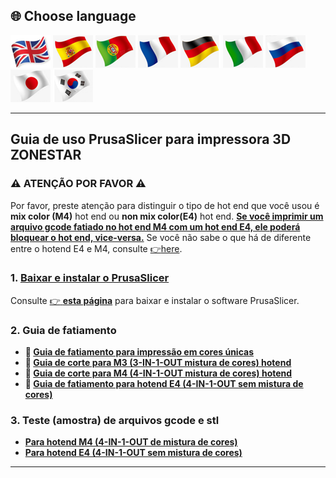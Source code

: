 
## <a id="choose-language">:globe_with_meridians: Choose language </a>
[![](../lanpic/EN.png)](https://github.com/ZONESTAR3D/Slicing-Guide/tree/master/PrusaSlicer/readme.md)
[![](../lanpic/ES.png)](https://github.com/ZONESTAR3D/Slicing-Guide/tree/master/PrusaSlicer/readme-es.md)
[![](../lanpic/PT.png)](https://github.com/ZONESTAR3D/Slicing-Guide/tree/master/PrusaSlicer/readme-pt.md)
[![](../lanpic/FR.png)](https://github.com/ZONESTAR3D/Slicing-Guide/tree/master/PrusaSlicer/readme-fr.md)
[![](../lanpic/DE.png)](https://github.com/ZONESTAR3D/Slicing-Guide/tree/master/PrusaSlicer/readme-de.md)
[![](../lanpic/IT.png)](https://github.com/ZONESTAR3D/Slicing-Guide/tree/master/PrusaSlicer/readme-it.md)
[![](../lanpic/RU.png)](https://github.com/ZONESTAR3D/Slicing-Guide/tree/master/PrusaSlicer/readme-ru.md)
[![](../lanpic/JP.png)](https://github.com/ZONESTAR3D/Slicing-Guide/tree/master/PrusaSlicer/readme-jp.md)
[![](../lanpic/KR.png)](https://github.com/ZONESTAR3D/Slicing-Guide/tree/master/PrusaSlicer/readme-kr.md)
<!-- [![](./lanpic/SA.png)](https://github.com/ZONESTAR3D/Slicing-Guide/tree/master/PrusaSlicer/readme-ar.md) -->

----
## Guia de uso PrusaSlicer para impressora 3D ZONESTAR
### :warning: ATENÇÃO POR FAVOR :warning:
Por favor, preste atenção para distinguir o tipo de hot end que você usou é **mix color (M4)** hot end ou **non mix color(E4)** hot end.
<u>**Se você imprimir um arquivo gcode fatiado no hot end M4 com um hot end E4, ele poderá bloquear o hot end, vice-versa.**</u>
Se você não sabe o que há de diferente entre o hotend E4 e M4, consulte [:point_right:here][FAQ_M4E4].

### 1. [Baixar e instalar o PrusaSlicer][INSTALL]
Consulte [:point_right: **esta página**][INSTALL] para baixar e instalar o software PrusaSlicer.
### 2. Guia de fatiamento
- **:book: [Guia de fatiamento para impressão em cores únicas][SLICING_1C]**
- **:book: [Guia de corte para M3 (3-IN-1-OUT mistura de cores) hotend][SLICING_M3]**
- **:book: [Guia de corte para M4 (4-IN-1-OUT mistura de cores) hotend][SLICING_M4]**
- **:book: [Guia de fatiamento para hotend E4 (4-IN-1-OUT sem mistura de cores)][SLICING_E4]**
### 3. Teste (amostra) de arquivos gcode e stl
<!-- - **[Para hotend M3 (3-IN-1-OUT de mistura de cores)](./test_gcode/M3/readme.md)** -->
- **[Para hotend M4 (4-IN-1-OUT de mistura de cores)](./test_gcode/M4/readme.md)**
- **[Para hotend E4 (4-IN-1-OUT sem mistura de cores)](./test_gcode/E4/readme.md)**

----
[FAQ_M4E4]: https://github.com/ZONESTAR3D/Upgrade-kit-guide/tree/main/HOTEND/FAQ_M4E4.md
[INSTALL]: https://github.com/ZONESTAR3D/Slicing-Guide/tree/master/PrusaSlicer/Install.md
[SLICING_1C]: https://github.com/ZONESTAR3D/Slicing-Guide/tree/master/PrusaSlicer/slicing_1c.md
[SLICING_M3]: https://github.com/ZONESTAR3D/Slicing-Guide/tree/master/PrusaSlicer/PrusaSlicerGuide_M3.md
[SLICING_M4]: https://github.com/ZONESTAR3D/Slicing-Guide/tree/master/PrusaSlicer/PrusaSlicerGuide_M4.md
[SLICING_E4]: https://github.com/ZONESTAR3D/Slicing-Guide/tree/master/PrusaSlicer/PrusaSlicerGuide_E4.md